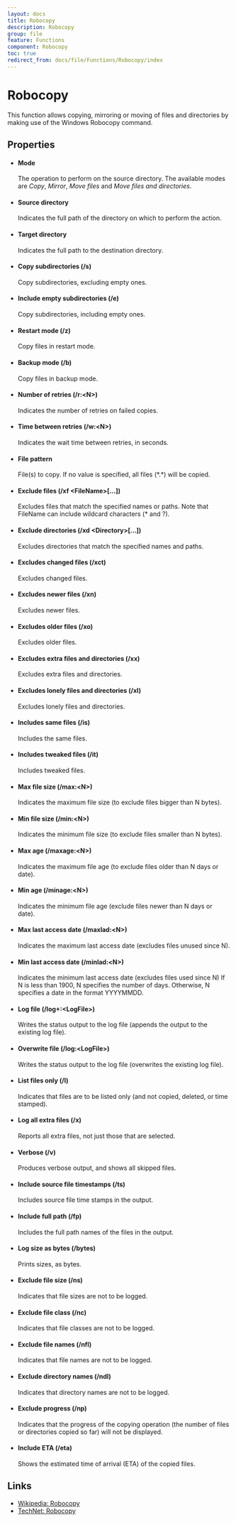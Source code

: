 ```yaml
---
layout: docs
title: Robocopy
description: Robocopy
group: file
feature: Functions
component: Robocopy
toc: true
redirect_from: docs/file/Functions/Robocopy/index
---
```

Robocopy
========

This function allows copying, mirroring or moving of files and directories by making use of the Windows Robocopy command.

Properties
----------

-  #### Mode

    The operation to perform on the source directory. The available modes are *Copy*, *Mirror*, *Move files* and *Move files and directories*.

-  #### Source directory

    Indicates the full path of the directory on which to perform the action.

-  #### Target directory

    Indicates the full path to the destination directory.

-  #### Copy subdirectories (/s)
    
    Copy subdirectories, excluding empty ones.

-  #### Include empty subdirectories (/e)
    Copy subdirectories, including empty ones.

-  #### Restart mode (/z)
    Copy files in restart mode.
 
-  #### Backup mode (/b)
    Copy files in backup mode.

-  #### Number of retries (/r:&lt;N&gt;)
    Indicates the number of retries on failed copies.

-  #### Time between retries (/w:&lt;N&gt;)
    Indicates the wait time between retries, in seconds.

-  #### File pattern
    File(s) to copy.  If no value is specified, all files (\*.*) will be copied.
  
-  #### Exclude files (/xf &lt;FileName&gt;[...])
    Excludes files that match the specified names or paths. Note that FileName can include wildcard characters (* and ?).

-  #### Exclude directories (/xd &lt;Directory&gt;[...])
    Excludes directories that match the specified names and paths.

-  #### Excludes changed files (/xct)
    Excludes changed files.

-  #### Excludes newer files (/xn)
    Excludes newer files.

-  #### Excludes older files (/xo)
    Excludes older files.

-  #### Excludes extra files and directories (/xx)
    Excludes extra files and directories.

-  #### Excludes lonely files and directories (/xl)
    Excludes lonely files and directories.

-  #### Includes same files (/is)
    Includes the same files.

-  #### Includes tweaked files (/it)
    Includes tweaked files.

-  #### Max file size (/max:&lt;N&gt;)
    Indicates the maximum file size (to exclude files bigger than N bytes).

-  #### Min file size (/min:&lt;N&gt;)
    Indicates the minimum file size (to exclude files smaller than N bytes).

-  #### Max age (/maxage:&lt;N&gt;)
    Indicates the maximum file age (to exclude files older than N days or date).

-  #### Min age (/minage:&lt;N&gt;)
    Indicates the minimum file age (exclude files newer than N days or date).

-  #### Max last access date (/maxlad:&lt;N&gt;)
    Indicates the maximum last access date (excludes files unused since N).

-  #### Min last access date (/minlad:&lt;N&gt;)
    Indicates the minimum last access date (excludes files used since N) If N is less than 1900, N specifies the number of days. Otherwise, N specifies a date in the format YYYYMMDD.

-  #### Log file (/log+:&lt;LogFile&gt;)
    Writes the status output to the log file (appends the output to the existing log file).

-  #### Overwrite file (/log:&lt;LogFile&gt;)
    Writes the status output to the log file (overwrites the existing log file).

-  #### List files only (/l)
	Indicates that files are to be listed only (and not copied, deleted, or time stamped).

-  #### Log all extra files (/x)
    Reports all extra files, not just those that are selected.

-  #### Verbose (/v)
    Produces verbose output, and shows all skipped files.

-  #### Include source file timestamps (/ts)
    Includes source file time stamps in the output.

-  #### Include full path (/fp)
    Includes the full path names of the files in the output.

-  #### Log size as bytes (/bytes)
    Prints sizes, as bytes.

-  #### Exclude file size (/ns)
    Indicates that file sizes are not to be logged.

-  #### Exclude file class (/nc)
    Indicates that file classes are not to be logged.

-  #### Exclude file names (/nfl)
    Indicates that file names are not to be logged.

-  #### Exclude directory names (/ndl)
    Indicates that directory names are not to be logged.

-  #### Exclude progress (/np)
    Indicates that the progress of the copying operation (the number of files or directories copied so far) will not be displayed.

-  #### Include ETA (/eta)
    Shows the estimated time of arrival (ETA) of the copied files.
 
Links
-----

- [Wikipedia: Robocopy](https://en.wikipedia.org/wiki/Robocopy)  
- [TechNet: Robocopy](https://technet.microsoft.com/en-us/library/cc733145.aspx)  
